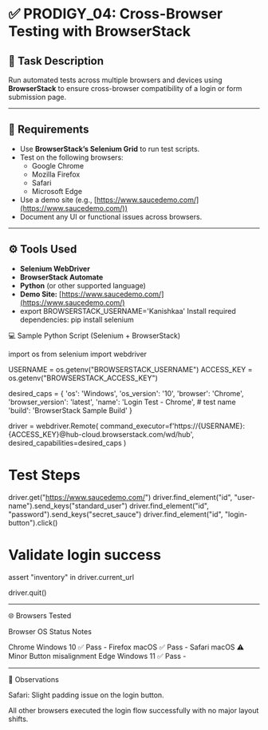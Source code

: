 # ✅ PRODIGY_04: Cross-Browser Testing with BrowserStack

## 📌 Task Description

Run automated tests across multiple browsers and devices using **BrowserStack** to ensure cross-browser compatibility of a login or form submission page.

---

## 🧪 Requirements

- Use **BrowserStack’s Selenium Grid** to run test scripts.
- Test on the following browsers:
  - Google Chrome  
  - Mozilla Firefox  
  - Safari 
  - Microsoft Edge
- Use a demo site (e.g., [https://www.saucedemo.com/](https://www.saucedemo.com/))
- Document any UI or functional issues across browsers.

---

## ⚙️ Tools Used

- **Selenium WebDriver**
- **BrowserStack Automate**
- **Python** (or other supported language)
- **Demo Site:** [https://www.saucedemo.com/](https://www.saucedemo.com/)
- export BROWSERSTACK_USERNAME='Kanishkaa'
Install required dependencies:
pip install selenium

💻 Sample Python Script (Selenium + BrowserStack)

import os
from selenium import webdriver

USERNAME = os.getenv("BROWSERSTACK_USERNAME")
ACCESS_KEY = os.getenv("BROWSERSTACK_ACCESS_KEY")

desired_caps = {
    'os': 'Windows',
    'os_version': '10',
    'browser': 'Chrome',
    'browser_version': 'latest',
    'name': 'Login Test - Chrome',  # test name
    'build': 'BrowserStack Sample Build'
}

driver = webdriver.Remote(
    command_executor=f'https://{USERNAME}:{ACCESS_KEY}@hub-cloud.browserstack.com/wd/hub',
    desired_capabilities=desired_caps
)

# Test Steps
driver.get("https://www.saucedemo.com/")
driver.find_element("id", "user-name").send_keys("standard_user")
driver.find_element("id", "password").send_keys("secret_sauce")
driver.find_element("id", "login-button").click()

# Validate login success
assert "inventory" in driver.current_url

driver.quit()


---

🌐 Browsers Tested

Browser	OS	Status	Notes

Chrome	Windows 10	✅ Pass	-
Firefox	macOS	✅ Pass	-
Safari	macOS	⚠ Minor	Button misalignment
Edge	Windows 11	✅ Pass	-



---

📝 Observations

Safari: Slight padding issue on the login button.

All other browsers executed the login flow successfully with no major layout shifts.
